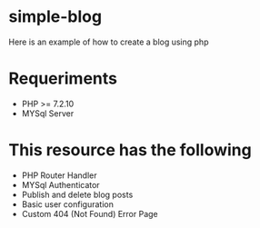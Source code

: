 # simple-blog
Here is an example of how to create a blog using php 


# Requeriments

- PHP >= 7.2.10
- MYSql Server

# This resource has the following

- PHP Router Handler
- MYSql Authenticator
- Publish and delete blog posts
- Basic user configuration
- Custom 404 (Not Found) Error Page
